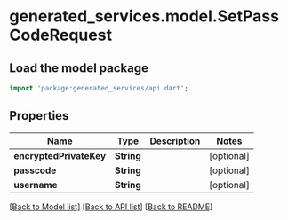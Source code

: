 # generated_services.model.SetPassCodeRequest

## Load the model package
```dart
import 'package:generated_services/api.dart';
```

## Properties
Name | Type | Description | Notes
------------ | ------------- | ------------- | -------------
**encryptedPrivateKey** | **String** |  | [optional] 
**passcode** | **String** |  | [optional] 
**username** | **String** |  | [optional] 

[[Back to Model list]](../README.md#documentation-for-models) [[Back to API list]](../README.md#documentation-for-api-endpoints) [[Back to README]](../README.md)



